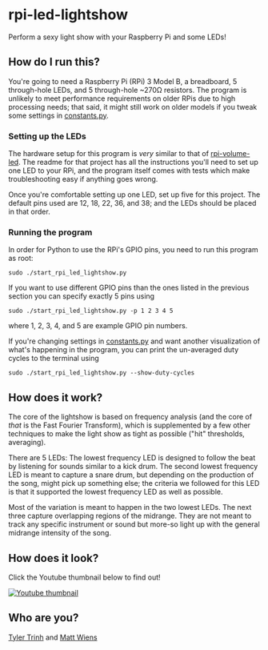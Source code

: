 # rpi-led-lightshow

Perform a sexy light show with your Raspberry Pi and some LEDs!

## How do I run this?

You're going to need a Raspberry Pi (RPi) 3 Model B, a breadboard, 5
through-hole LEDs, and 5 through-hole ~270Ω resistors. The program is
unlikely to meet performance requirements on older RPis due to high
processing needs; that said, it might still work on older models if you
tweak some settings in [constants.py](rpi_lightshow/constants.py).

### Setting up the LEDs

The hardware setup for this program is *very* similar to that of
[rpi-volume-led](https://github.com/mwiens91/rpi-volume-led). The readme
for that project has all the instructions you'll need to set up one
LED to your RPi, and the program itself comes with tests which make
troubleshooting easy if anything goes wrong.

Once you're comfortable setting up one LED, set up five for this
project. The default pins used are 12, 18, 22, 36, and 38; and the LEDs
should be placed in that order.

### Running the program

In order for Python to use the RPi's GPIO pins, you need to run this
program as root:

```
sudo ./start_rpi_led_lightshow.py
```

If you want to use different GPIO pins than the ones listed in the
previous section you can specify exactly 5 pins using

```
sudo ./start_rpi_led_lightshow.py -p 1 2 3 4 5
```

where 1, 2, 3, 4, and 5 are example GPIO pin numbers.

If you're changing settings in
[constants.py](rpi_lightshow/constants.py) and want another
visualization of what's happening in the program, you can print the
un-averaged duty cycles to the terminal using

```
sudo ./start_rpi_led_lightshow.py --show-duty-cycles
```

## How does it work?

The core of the lightshow is based on frequency analysis (and the core
of *that* is the Fast Fourier Transform), which is supplemented by a few
other techniques to make the light show as tight as possible ("hit"
thresholds, averaging).

There are 5 LEDs: The lowest frequency LED is designed to follow the
beat by listening for sounds similar to a kick drum. The second lowest
frequency LED is meant to capture a snare drum, but depending on the
production of the song, might pick up something else; the criteria we
followed for this LED is that it supported the lowest frequency LED as
well as possible.

Most of the variation is meant to happen in the two lowest LEDs. The
next three capture overlapping regions of the midrange. They are not
meant to track any specific instrument or sound but more-so light up
with the general midrange intensity of the song.

## How does it look?

Click the Youtube thumbnail below to find out!

[![Youtube thumbnail](https://img.youtube.com/vi/0hyedCX0OAA/0.jpg)](http://www.youtube.com/watch?v=0hyedCX0OAA "Raspberry Pi Dynamic LED Lightshow")

## Who are you?

[Tyler Trinh](https://github.com/bvtrinh) and [Matt
Wiens](https://github.com/mwiens91)
